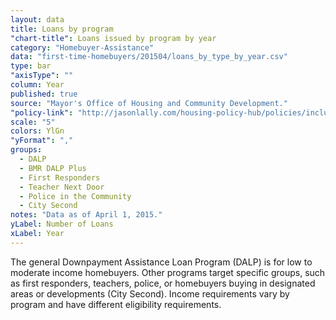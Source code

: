 ```yaml
---
layout: data
title: Loans by program
"chart-title": Loans issued by program by year
category: "Homebuyer-Assistance"
data: "first-time-homebuyers/201504/loans_by_type_by_year.csv"
type: bar
"axisType": ""
column: Year
published: true
source: "Mayor's Office of Housing and Community Development."
"policy-link": "http://jasonlally.com/housing-policy-hub/policies/inclusionary-housing/"
scale: "5"
colors: YlGn
"yFormat": ","
groups:
  - DALP
  - BMR DALP Plus
  - First Responders
  - Teacher Next Door
  - Police in the Community
  - City Second
notes: "Data as of April 1, 2015."
yLabel: Number of Loans
xLabel: Year
---
```


The general Downpayment Assistance Loan Program (DALP) is for low to moderate income homebuyers. Other programs target specific groups, such as first responders, teachers, police, or homebuyers buying in designated areas or developments (City Second). Income requirements vary by program and have different eligibility requirements.
